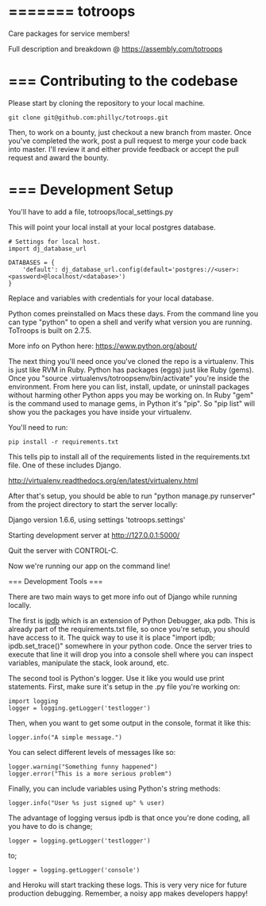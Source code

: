 
=======
totroops
========

Care packages for service members!

Full description and breakdown @
https://assembly.com/totroops


===
Contributing to the codebase
===
Please start by cloning the repository to your local machine.

    git clone git@github.com:phillyc/totroops.git

Then, to work on a bounty, just checkout a new branch from master. Once you've completed the work, post a pull request to merge your code back into master. I'll review it and either provide feedback or accept the pull request and award the bounty.

===
Development Setup
===

You'll have to add a file, totroops/local_settings.py

This will point your local install at your local postgres database.

    # Settings for local host.
    import dj_database_url

    DATABASES = {
        'default': dj_database_url.config(default='postgres://<user>:<password>@localhost/<database>')
    }

Replace <user> <password> and <database> variables with credentials for your local database.

Python comes preinstalled on Macs these days. From the command line you can type "python" to open a shell and verify what version you are running. ToTroops is built on 2.7.5.

More info on Python here: https://www.python.org/about/

The next thing you'll need once you've cloned the repo is a virtualenv. This is just like RVM in Ruby. Python has packages (eggs) just like Ruby (gems). Once you "source .virtualenvs/totroopsenv/bin/activate" you're inside the environment. From here you can list, install, update, or uninstall packages without harming other Python apps you may be working on. In Ruby "gem" is the command used to manage gems, in Python it's "pip". So "pip list" will show you the packages you have inside your virtualenv.

You'll need to run: 

    pip install -r requirements.txt 

This tells pip to install all of the requirements listed in the requirements.txt file. One of these includes Django.

http://virtualenv.readthedocs.org/en/latest/virtualenv.html

After that's setup, you should be able to run "python manage.py runserver" from the project directory to start the server locally:

Django version 1.6.6, using settings 'totroops.settings'

Starting development server at http://127.0.0.1:5000/

Quit the server with CONTROL-C.

Now we're running our app on the command line!

=== Development Tools ===

There are two main ways to get more info out of Django while running locally.

The first is [ipdb](https://pypi.python.org/pypi/ipdb) which is an extension of Python Debugger, aka pdb. This is already part of the requirements.txt file, so once you're setup, you should have access to it. The quick way to use it is place "import ipdb; ipdb.set_trace()" somewhere in your python code. Once the server tries to execute that line it will drop you into a console shell where you can inspect variables, manipulate the stack, look around, etc.

The second tool is Python's logger. Use it like you would use print statements. First, make sure it's setup in the .py file you're working on:

    import logging
    logger = logging.getLogger('testlogger')

Then, when you want to get some output in the console, format it like this:

    logger.info("A simple message.")

You can select different levels of messages like so:

    logger.warning("Something funny happened")
    logger.error("This is a more serious problem")

Finally, you can include variables using Python's string methods:

    logger.info("User %s just signed up" % user)

The advantage of logging versus ipdb is that once you're done coding, all you have to do is change;

    logger = logging.getLogger('testlogger')

to;

    logger = logging.getLogger('console')

and Heroku will start tracking these logs. This is very very nice for future production debugging. Remember, a noisy app makes developers happy!
